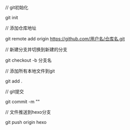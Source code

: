 // git初始化

git init

// 添加仓库地址

git remote add origin https://github.com/用户名/仓库名.git

// 新建分支并切换到新建的分支

git checkout -b 分支名

// 添加所有本地文件到git

git add .

// git提交

git commit -m ""

// 文件推送到hexo分支

git push origin hexo


